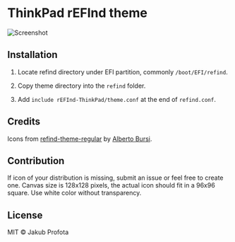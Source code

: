 ﻿# ThinkPad rEFInd theme

![Screenshot](https://i.imgur.com/If4jyT5.png)


## Installation

1. Locate refind directory under EFI partition, commonly `/boot/EFI/refind`.

2. Copy theme directory into the `refind` folder.

3. Add `include rEFInd-ThinkPad/theme.conf` at the end of `refind.conf`.


## Credits

Icons from [refind-theme-regular](https://github.com/bobafetthotmail/refind-theme-regular) by [Alberto Bursi](https://github.com/bobafetthotmail).


## Contribution

If icon of your distribution is missing, submit an issue or feel free to create one. Canvas size is 128x128 pixels, the actual icon should fit in a 96x96 square. Use white color without transparency.


## License

MIT © Jakub Profota
